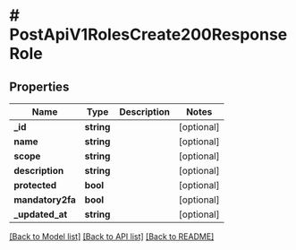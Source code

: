 # # PostApiV1RolesCreate200ResponseRole

## Properties

Name | Type | Description | Notes
------------ | ------------- | ------------- | -------------
**_id** | **string** |  | [optional]
**name** | **string** |  | [optional]
**scope** | **string** |  | [optional]
**description** | **string** |  | [optional]
**protected** | **bool** |  | [optional]
**mandatory2fa** | **bool** |  | [optional]
**_updated_at** | **string** |  | [optional]

[[Back to Model list]](../../README.md#models) [[Back to API list]](../../README.md#endpoints) [[Back to README]](../../README.md)
